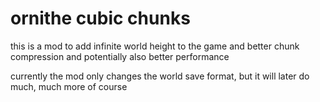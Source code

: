 # ornithe cubic chunks

this is a mod to add infinite world height to the game and better chunk compression and potentially also better performance

currently the mod only changes the world save format, but it will later do much, much more of course
